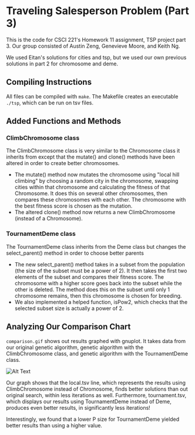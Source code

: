 # Traveling Salesperson Problem (Part 3)

This is the code for CSCI 221's Homework 11 assignment, TSP project part 3. Our group consisted of Austin Zeng, Genevieve Moore, and Keith Ng.

We used Eitan's solutions for cities and tsp, but we used our own previous solutions in part 2 for chromosome and deme.

## Compiling Instructions

All files can be compiled with `make`. The Makefile creates an executable `./tsp`, which can be run on tsv files.

## Added Functions and Methods

### ClimbChromosome class

The ClimbChromosome class is very similar to the Chromosome class it inherits from except that the mutate() and clone() methods have been altered in order to create better chromosomes.

- The mutate() method now mutates the chromosome using "local hill climbing" by choosing a random city in the chromosome, swapping cities within that chromosome and calculating the fitness of that Chromosome. It does this on several other chromosomes, then compares these chromosomes with each other. The chromosome with the best fitness score is chosen as the mutation.
- The altered clone() method now returns a new ClimbChromosome (instead of a Chromosome).

### TournamentDeme class

The TournamentDeme class inherits from the Deme class but changes the select_parent() method in order to choose better parents

- The new select_parent() method takes in a subset from the population (the size of the subset must be a power of 2). It then takes the first two elements of the subset and compares their fitness score. The chromosome with a higher score goes back into the subset while the other is deleted. The method does this on the subset until only 1 chromosome remains, then this chromosome is chosen for breeding.
- We also implemented a helped function, isPow2, which checks that the selected subset size is actually a power of 2.

## Analyzing Our Comparison Chart

`comparison.gif` shows out results graphed with gnuplot. It takes data from our original genetic algorithm, genetic algorithm with the ClimbChromosome class, and genetic algorithm with the TournamentDeme class.

![Alt Text](https://cdn.discordapp.com/attachments/837826377389965333/842172716153176064/comparison.gif)

Our graph shows that the local.tsv line, which represents the results using ClimbChromosome instead of Chromosome, finds better solutions than out original search, within less iterations as well. Furthermore, tournament.tsv, which displays our results using TournamentDeme instead of Deme, produces even better results, in significantly less iterations!

Interestingly, we found that a lower P size for TournamentDeme yielded better results than using a higher value.  
